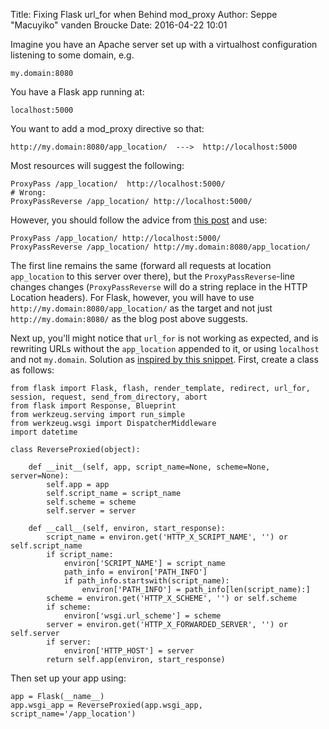 Title: Fixing Flask url_for when Behind mod_proxy
Author: Seppe "Macuyiko" vanden Broucke
Date: 2016-04-22 10:01

Imagine you have an Apache server set up with a virtualhost configuration listening to some domain, e.g.

	my.domain:8080

You have a Flask app running at:

	localhost:5000

You want to add a mod_proxy directive so that:

	http://my.domain:8080/app_location/  --->  http://localhost:5000

Most resources will suggest the following:

	ProxyPass /app_location/  http://localhost:5000/
	# Wrong:
	ProxyPassReverse /app_location/ http://localhost:5000/

However, you should follow the advice from [this post](http://alex.eftimie.ro/2013/03/21/how-to-run-flask-application-in-a-subpath-using-apache-mod_proxy/) and use:

	ProxyPass /app_location/ http://localhost:5000/
	ProxyPassReverse /app_location/ http://my.domain:8080/app_location/

The first line remains the same (forward all requests at location `app_location` to this server over there), but the `ProxyPassReverse`-line changes changes (`ProxyPassReverse` will do a string replace in the HTTP Location headers). For Flask, however, you will have to use `http://my.domain:8080/app_location/` as the target and not just `http://my.domain:8080/` as the blog post above suggests.

Next up, you'll might notice that `url_for` is not working as expected, and is rewriting URLs without the `app_location` appended to it, or using `localhost` and not `my.domain`. Solution as [inspired by this snippet](http://flask.pocoo.org/snippets/35/). First, create a class as follows:

	from flask import Flask, flash, render_template, redirect, url_for, session, request, send_from_directory, abort
	from flask import Response, Blueprint
	from werkzeug.serving import run_simple
	from werkzeug.wsgi import DispatcherMiddleware
	import datetime

	class ReverseProxied(object):

	    def __init__(self, app, script_name=None, scheme=None, server=None):
	        self.app = app
	        self.script_name = script_name
	        self.scheme = scheme
	        self.server = server

	    def __call__(self, environ, start_response):
	        script_name = environ.get('HTTP_X_SCRIPT_NAME', '') or self.script_name
	        if script_name:
	            environ['SCRIPT_NAME'] = script_name
	            path_info = environ['PATH_INFO']
	            if path_info.startswith(script_name):
	                environ['PATH_INFO'] = path_info[len(script_name):]
	        scheme = environ.get('HTTP_X_SCHEME', '') or self.scheme
	        if scheme:
	            environ['wsgi.url_scheme'] = scheme
	        server = environ.get('HTTP_X_FORWARDED_SERVER', '') or self.server
	        if server:
	            environ['HTTP_HOST'] = server
	        return self.app(environ, start_response)

Then set up your app using:

	app = Flask(__name__)
	app.wsgi_app = ReverseProxied(app.wsgi_app, script_name='/app_location')
